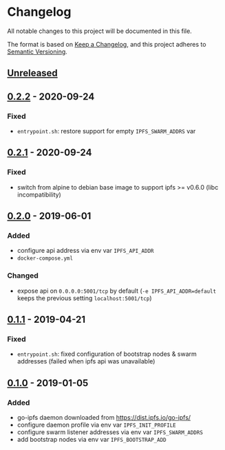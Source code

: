 # Changelog
All notable changes to this project will be documented in this file.

The format is based on [Keep a Changelog](https://keepachangelog.com/en/1.0.0/),
and this project adheres to [Semantic Versioning](https://semver.org/spec/v2.0.0.html).

## [Unreleased]

## [0.2.2] - 2020-09-24
### Fixed
- `entrypoint.sh`: restore support for empty `IPFS_SWARM_ADDRS` var

## [0.2.1] - 2020-09-24
### Fixed
- switch from alpine to debian base image to support ipfs >= v0.6.0 (libc incompatibility)

## [0.2.0] - 2019-06-01
### Added
- configure api address via env var `IPFS_API_ADDR`
- `docker-compose.yml`

### Changed
- expose api on `0.0.0.0:5001/tcp` by default
  (`-e IPFS_API_ADDR=default` keeps the previous setting `localhost:5001/tcp`)

## [0.1.1] - 2019-04-21
### Fixed
- `entrypoint.sh`: fixed configuration of bootstrap nodes & swarm addresses
  (failed when ipfs api was unavailable)

## [0.1.0] - 2019-01-05
### Added
- go-ipfs daemon downloaded from https://dist.ipfs.io/go-ipfs/
- configure daemon profile via env var `IPFS_INIT_PROFILE`
- configure swarm listener addresses via env var `IPFS_SWARM_ADDRS`
- add bootstrap nodes via env var `IPFS_BOOTSTRAP_ADD`

[Unreleased]: https://github.com/fphammerle/docker-ipfs/compare/0.2.2...HEAD
[0.2.2]: https://github.com/fphammerle/docker-ipfs/compare/0.2.1...0.2.2
[0.2.1]: https://github.com/fphammerle/docker-ipfs/compare/0.2.0...0.2.1
[0.2.0]: https://github.com/fphammerle/docker-ipfs/compare/0.1.1...0.2.0
[0.1.1]: https://github.com/fphammerle/docker-ipfs/compare/0.1.0...0.1.1
[0.1.0]: https://github.com/fphammerle/docker-ipfs/tree/0.1.0
